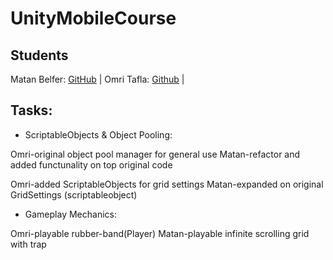 # UnityMobileCourse

## Students
Matan Belfer: [GitHub](https://github.com/MatanBelfer) | 
Omri Tafla:   [Github](https://github.com/ooooonnnnn) | 

## Tasks:

 * ScriptableObjects & Object Pooling:

Omri-original object pool manager for general use
Matan-refactor and added functunality on top original code

Omri-added ScriptableObjects for grid settings
Matan-expanded on original GridSettings (scriptableobject)

* Gameplay Mechanics:

Omri-playable rubber-band(Player)
Matan-playable infinite scrolling grid with trap